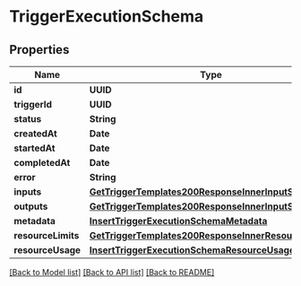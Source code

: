 # TriggerExecutionSchema

## Properties
Name | Type | Description | Notes
------------ | ------------- | ------------- | -------------
**id** | **UUID** |  | 
**triggerId** | **UUID** |  | 
**status** | **String** |  | 
**createdAt** | **Date** |  | 
**startedAt** | **Date** |  | 
**completedAt** | **Date** |  | 
**error** | **String** |  | 
**inputs** | [**GetTriggerTemplates200ResponseInnerInputSchema**](GetTriggerTemplates200ResponseInnerInputSchema.md) |  | 
**outputs** | [**GetTriggerTemplates200ResponseInnerInputSchema**](GetTriggerTemplates200ResponseInnerInputSchema.md) |  | 
**metadata** | [**InsertTriggerExecutionSchemaMetadata**](InsertTriggerExecutionSchemaMetadata.md) |  | 
**resourceLimits** | [**GetTriggerTemplates200ResponseInnerResourceLimits**](GetTriggerTemplates200ResponseInnerResourceLimits.md) |  | 
**resourceUsage** | [**InsertTriggerExecutionSchemaResourceUsage**](InsertTriggerExecutionSchemaResourceUsage.md) |  | 

[[Back to Model list]](../README.md#documentation-for-models) [[Back to API list]](../README.md#documentation-for-api-endpoints) [[Back to README]](../README.md)


